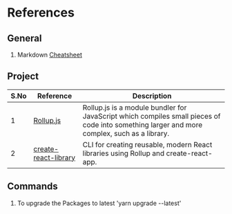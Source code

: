 # References

## General
1. Markdown [Cheatsheet](https://github.com/adam-p/markdown-here/wiki/Markdown-Here-Cheatsheet)

## Project
| S.No | Reference | Description |
| --- | --------- | ----------- |
| 1 | [Rollup.js](https://rollupjs.org/guide/en/#overview) | Rollup.js is a module bundler for JavaScript which compiles small pieces of code into something larger and more complex, such as a library.|
| 2 | [create-react-library](https://github.com/transitive-bullshit/create-react-library#readme) | CLI for creating reusable, modern React libraries using Rollup and create-react-app.|

## Commands
1. To upgrade the Packages to latest 'yarn upgrade --latest'
